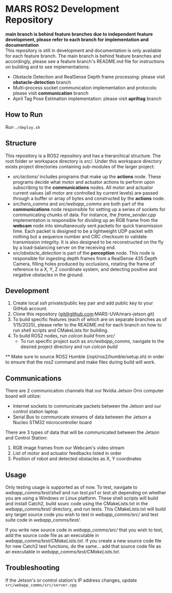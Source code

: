 # MARS ROS2 Development Repository

**main branch is behind feature branches due to independent feature development, please refer to each branch for implementation and documentation**\
This repository is still in development and documentation is only available for each feature branch. The main branch is behind feature branches and accordingly, please see a feature branch's README.md file for instructions on building and to see implementations:
- Obstacle Detection and RealSense Depth frame processing: please visit **obstacle-detection** branch
- Multi-process socket communication implementation and protocols: please visit **communication** branch
- April Tag Pose Estimation implementation: please visit **apriltag** branch

## How to Run
Run `./deploy.sh`

## Structure
This repository is a ROS2 repository and has a hierarchical structure. The root folder or workspace directory is *src/*. Under this workspace directory exists project directories containing sub-modules of the larger project:
- *src/actions/* includes programs that make up the **actions** node. These programs decide what motor and actuator actions to perform upon subscribing to the **communications** nodes. All motor and actuator current values (all motor are controlled by current levels) are passed through a buffer or array of bytes and constructed by the **actions** node.
- *src/hero_comms* and *src/webapp_comms* are both part of the **communications** node responsible for setting up a series of sockets for communicating chunks of data. For instance, the *frame_sender.cpp* implementation is responsible for dividing up an RGB frame from the **webcam** node into simultaneously sent packets for quick transmission time. Each packet is designed to be a lightweight UDP packet with nothing but a sequence number and CRC checksum to validate transmission integrity. It is also designed to be reconstructed on the fly by a load-balancing server on the receiving end.
- *src/obstacle_detection* is part of the **perception** node. This node is responsible for ingesting depth frames from a RealSense 435 Depth Camera, filling holes produced by occlusions, rotating the frame of reference to a X, Y, Z coordinate system, and detecting positive and negative obstacles in the ground.

## Development
1) Create local *ssh* private/public key pair and add public key to your GitHub account.
2) Clone this repository (git@github.com:MARS-UVA/mars-jetson.git)
3) To build specific features (each of which are on separate branches as of 1/15/2025), please refer to the README.md for each branch on how to run shell scripts and CMakeLists for building.
4) To build ROS2 nodes, run *colcon build* from *src/*
     * To run specific project such as *src/webapp_comms*, navigate to the desired project directory and run *colcon build*

** Make sure to source ROS2 Humble (/opt/ros2/humble/setup.sh) in order to ensure that the *ros2* command and make files during build will work.

## Communications
There are 2 communication channels that our Nvidia Jetson Orin computer board will utilize:
* Internet sockets to communicate packets between the Jetson and our control station laptop
* Serial Bus to communicate streams of data between the Jetson a Nucleo STM32 microcontroller board

There are 3 types of data that will be communicated between the Jetson and Control Station:
1) RGB image frames from our Webcam's video stream
2) List of motor and actuator feedbacks listed in order
3) Position of robot and detected obstacles as X, Y coordinates

## Usage
Only testing usage is supported as of now.
To test, navigate to *webapp_comms/test/shell* and run *test.ps1* or *test.sh* depending on whether you are using a Windows or Linux platform. These shell scripts will build and install Catch2, build sourc code using the CMakeLists.txt in the *webapp_comms/test/* directory, and run tests. This CMakeLists.txt will build any target source code you wish to test in *webapp_comms/src/* and test suite code in *webapp_comms/test/*.

If you write new source code in *webapp_comms/src/* that you wish to test, add the source code file as an executable in *webapp_comms/test/CMakeLists.txt*. If you create a new source code file for new Catch2 test functions, do the same... add that source code file as an executable in *webapp_comms/test/CMakeLists.txt*.

## Troubleshooting
If the Jetson's or control station's IP address changes, update `src/webapp_comms/src/server.cpp`
